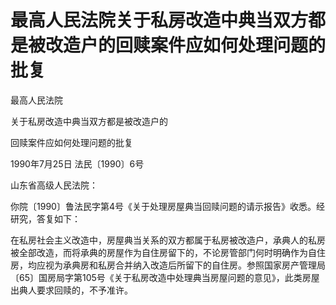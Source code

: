 # 最高人民法院关于私房改造中典当双方都是被改造户的回赎案件应如何处理问题的批复

<!-- INFO END -->

最高人民法院

关于私房改造中典当双方都是被改造户的

回赎案件应如何处理问题的批复

1990年7月25日 法民〔1990〕6号

山东省高级人民法院：

你院〔1990〕鲁法民字第4号《关于处理房屋典当回赎问题的请示报告》收悉。经研究，答复如下：

在私房社会主义改造中，房屋典当关系的双方都属于私房被改造户，承典人的私房被全部改造，而将承典的房屋作为自住房留下的，不论房管部门何时明确作为自住房，均应视为承典房和私房合并纳入改造后所留下的自住房。参照国家房产管理局〔65〕国房局字第105号《关于私房改造中处理典当房屋问题的意见》，此类房屋出典人要求回赎的，不予准许。
